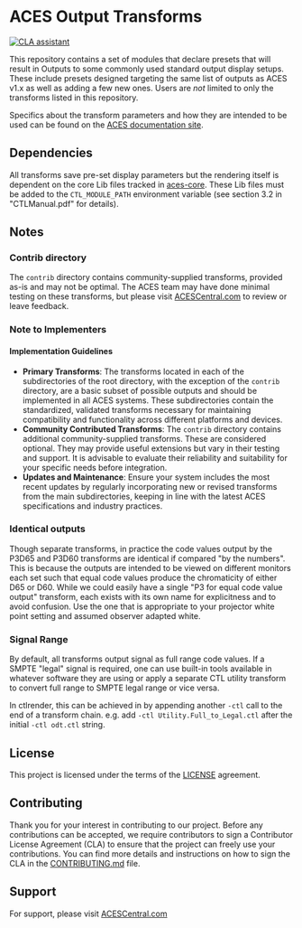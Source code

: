 # ACES Output Transforms #

[![CLA assistant](https://cla-assistant.io/readme/badge/ampas/aces-output)](https://cla-assistant.io/ampas/aces-output)

This repository contains a set of modules that declare presets that will result in Outputs to some commonly used standard output display setups. These include presets designed targeting the same list of outputs as ACES v1.x as well as adding a few new ones. Users are _not_ limited to only the transforms listed in this repository. 

Specifics about the transform parameters and how they are intended to be used can be found on the [ACES documentation site](docs.acescentral.com).

## Dependencies ##
All transforms save pre-set display parameters but the rendering itself is dependent on the core Lib files tracked in [aces-core](github.com/ampas/aces-dev). These Lib files must be added to the `CTL_MODULE_PATH` environment variable (see section 3.2 in "CTLManual.pdf" for details).

## Notes ##

### Contrib directory ###
The `contrib` directory contains community-supplied transforms, provided as-is and may not be optimal. The ACES team may have done minimal testing on these transforms, but please visit [ACESCentral.com](https://community.acescentral.com) to review or leave feedback.

### Note to Implementers ###

#### Implementation Guidelines ####
- **Primary Transforms**: The transforms located in each of the subdirectories of the root directory, with the exception of the `contrib` directory, are a basic subset of possible outputs and should be implemented in all ACES systems. These subdirectories contain the standardized, validated transforms necessary for maintaining compatibility and functionality across different platforms and devices.
- **Community Contributed Transforms**: The `contrib` directory contains additional community-supplied transforms. These are considered optional. They may provide useful extensions but vary in their testing and support. It is advisable to evaluate their reliability and suitability for your specific needs before integration.
- **Updates and Maintenance**: Ensure your system includes the most recent updates by regularly incorporating new or revised transforms from the main subdirectories, keeping in line with the latest ACES specifications and industry practices.

### Identical outputs ###
Though separate transforms, in practice the code values output by the P3D65 and P3D60 transforms are identical if compared "by the numbers". This is because the outputs are intended to be viewed on different monitors each set such that equal code values produce the chromaticity of either D65 or D60. While we could easily have a single "P3 for equal code value output" transform, each exists with its own name for explicitness and to avoid confusion. Use the one that is appropriate to your projector white point setting and assumed observer adapted white.

### Signal Range ###
By default, all transforms output signal as full range code values. If a SMPTE "legal" signal is required, one can use built-in tools available in whatever software they are using or apply a separate CTL utility transform to convert full range to SMPTE legal range or vice versa. 

In ctlrender, this can be achieved in by appending another `-ctl` call to the end of a transform chain. e.g. add `-ctl Utility.Full_to_Legal.ctl` after the initial `-ctl odt.ctl` string.

## License ##
This project is licensed under the terms of the [LICENSE](./LICENSE.md) agreement.

## Contributing ##
Thank you for your interest in contributing to our project. Before any contributions can be accepted, we require contributors to sign a Contributor License Agreement (CLA) to ensure that the project can freely use your contributions. You can find more details and instructions on how to sign the CLA in the [CONTRIBUTING.md](./CONTRIBUTING.md) file.

## Support ## 
For support, please visit [ACESCentral.com](https://acescentral.com)

